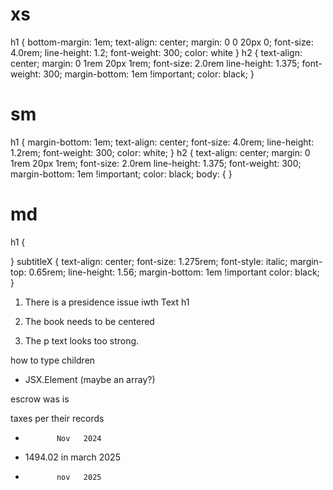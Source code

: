 # xs
h1 {
bottom-margin: 1em;
text-align: center;
margin: 0 0 20px 0;
font-size: 4.0rem;
line-height: 1.2;
font-weight: 300;
color: white
}
h2 {
text-align: center;
margin: 0 1rem 20px 1rem;
font-size: 2.0rem
line-height: 1.375;
font-weight: 300;
margin-bottom: 1em !important;
color: black;
}
# sm
h1 {
margin-bottom: 1em;
text-align: center;
font-size: 4.0rem;
line-height: 1.2rem;
font-weight: 300;
color: white;
}
h2 {
  text-align: center;
  margin: 0 1rem 20px 1rem;
  font-size: 2.0rem
  line-height: 1.375;
  font-weight: 300;
  margin-bottom: 1em !important;
  color: black;
  body: {
}
# md
h1 {
  
}
subtitleX {
  text-align: center;
  font-size: 1.275rem;
  font-style: italic;
  margin-top: 0.65rem;
  line-height: 1.56;
  margin-bottom: 1em !important
  color: black;
}



1. There is a presidence issue iwth Text h1

2. The book needs to be centered

3. The p text looks too strong.




how to type children
- JSX.Element (maybe an array?)



escrow
was 
is

taxes per their records
-            Nov   2024
- 1494.02 in march 2025
-            nov   2025


